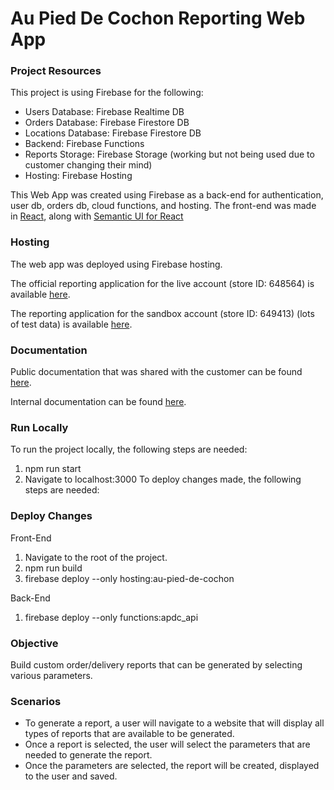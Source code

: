 # Au Pied De Cochon Reporting Web App

### Project Resources

This project is using Firebase for the following:
- Users Database: Firebase Realtime DB
- Orders Database: Firebase Firestore DB
- Locations Database: Firebase Firestore DB
- Backend: Firebase Functions
- Reports Storage: Firebase Storage (working but not being used due to customer changing their mind)
- Hosting: Firebase Hosting

This Web App was created using Firebase as a back-end for authentication, user db, orders db, cloud functions, and hosting. The front-end was made in [React](https://reactjs.org/), along with [Semantic UI for React](https://react.semantic-ui.com/)

### Hosting

The web app was deployed using Firebase hosting.

The official reporting application for the live account (store ID: 648564) is available [here](https://au-pied-de-cochon.web.app/).

The reporting application for the sandbox account (store ID: 649413) (lots of test data) is available [here](https://ls-strategic-apis.web.app/).

### Documentation

Public documentation that was shared with the customer can be found [here](https://docs.google.com/document/d/17zrPIYwdgGASc8qpmKXxsTRKmZQr5n6aQxYrBcooDxY/edit?usp=sharing).

Internal documentation can be found [here](https://docs.google.com/document/d/183P8aQX4IN49a6kn74GqT35Yyzi8bQklcTWX4UC9d2g/edit?usp=sharing).

### Run Locally
To run the project locally, the following steps are needed:

1. npm run start
2. Navigate to localhost:3000
To deploy changes made, the following steps are needed:

### Deploy Changes

Front-End

1. Navigate to the root of the project.
2. npm run build
3. firebase deploy --only hosting:au-pied-de-cochon

Back-End

1.  firebase deploy --only functions:apdc_api

### Objective

Build custom order/delivery reports that can be generated by selecting various parameters.

### Scenarios

- To generate a report, a user will navigate to a website that will display all types of reports that are available to be generated.
- Once a report is selected, the user will select the parameters that are needed to generate the report.
- Once the parameters are selected, the report will be created, displayed to the user and saved.
